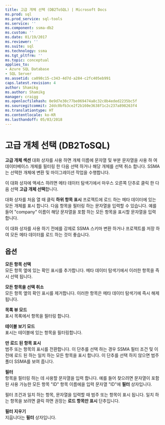 ```yaml
---
title: 고급 개체 선택 (DB2ToSQL) | Microsoft Docs
ms.prod: sql
ms.prod_service: sql-tools
ms.service: ''
ms.component: ssma-db2
ms.custom: ''
ms.date: 01/19/2017
ms.reviewer: ''
ms.suite: sql
ms.technology: ssma
ms.tgt_pltfrm: ''
ms.topic: conceptual
applies_to:
- Azure SQL Database
- SQL Server
ms.assetid: ca098c15-c343-4d7d-a284-c2fc405eb991
caps.latest.revision: 4
author: Shamikg
ms.author: Shamikg
manager: craigg
ms.openlocfilehash: 0e9d7e30c77be069474a8c32c8b4eded2235bc5f
ms.sourcegitcommit: 2ddc0bfb3ce2f2b160e3638f1c2c237a898263f4
ms.translationtype: HT
ms.contentlocale: ko-KR
ms.lasthandoff: 05/03/2018
---
```

# <a name="advanced-object-selection-db2tosql"></a>고급 개체 선택 (DB2ToSQL)
**고급 개체 섹션** 대화 상자를 사용 하면 개체 이름에 문자열 및 부분 문자열을 사용 하 여 데이터베이스 개체를 필터링 한 다음 선택 하거나 해당 개체를 선택 취소 합니다. SSMA는 선택한 개체에 변환 및 마이그레이션 작업을 수행합니다.  
  
이 대화 상자에 액세스 하려면 메타 데이터 탐색기에서 마우스 오른쪽 단추로 클릭 한 다음 선택 **고급 개체 선택**합니다.  
  
대화 상자를 처음 열 때 클릭 **하위 항목 표시** 프로젝트에 로드 하는 메타 데이터에 있는 모든 개체를 표시 합니다. 다음 항목을 필터링 하는 문자열을 입력할 수 있습니다. 예를 들어 "company" 이름이 해당 문자열을 포함 하는 모든 항목을 표시할 문자열을 입력 합니다.  
  
이 대화 상자를 사용 하기 전에를 강제로 SSMA 스키마 변환 하거나 프로젝트를 저장 하 여 모든 메타 데이터를 로드 하는 것이 좋습니다.  
  
## <a name="options"></a>옵션  
**모든 항목 선택**  
모든 항목 옆에 있는 확인 표시를 추가합니다. 메타 데이터 탐색기에서 이러한 항목을 즉시 선택 됩니다.  
  
**모든 항목을 선택 취소**  
모든 항목 옆의 확인 표시를 제거합니다. 이러한 항목은 메타 데이터 탐색기에 즉시 해제 됩니다.  
  
**목록 뷰 모드**  
표시 목록에서 항목을 필터링 합니다.  
  
**테이블 보기 모드**  
표시는 테이블에 있는 항목을 필터링합니다.  
  
**만 로드 된 항목 표시**  
범주 또는 항목의 표시를 전환합니다. 이 단추를 선택 하는 경우 SSMA 필터 조건 및 이전에 로드 된 하는 일치 하는 모든 항목을 표시 합니다. 이 단추를 선택 하지 않으면 범주 폴더 SSMA를 보여 줍니다.  
  
**필터**  
항목을 필터링 하는 데 사용할 문자열을 입력 합니다. 예를 들어 찾으려면 문자열이 포함 된 사용 가능한 모든 항목 "ID" 항목 이름에을 입력 문자열 "ID"에 **필터** 상자입니다.  
  
필터 조건과 일치 하는 항목, 문자열을 입력할 때 범주 또는 항목이 표시 됩니다. 일치 하는 항목을 보려면 클릭 하면 권장는 **로드 항목만 표시** 단추입니다.  
  
**필터 지우기**  
지웁니다는 **필터** 상자입니다.  
  

